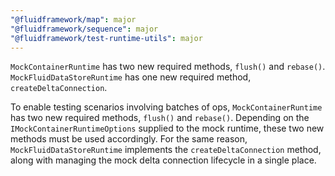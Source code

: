 ```yaml
---
"@fluidframework/map": major
"@fluidframework/sequence": major
"@fluidframework/test-runtime-utils": major
---
```


`MockContainerRuntime` has two new required methods, `flush()` and `rebase()`. `MockFluidDataStoreRuntime` has one new required method, `createDeltaConnection`.

To enable testing scenarios involving batches of ops, `MockContainerRuntime` has two new required methods, `flush()` and `rebase()`. Depending on the `IMockContainerRuntimeOptions` supplied to the mock runtime, these two new methods must be used accordingly. For the same reason, `MockFluidDataStoreRuntime` implements the `createDeltaConnection` method, along with managing the mock delta connection lifecycle in a single place.
